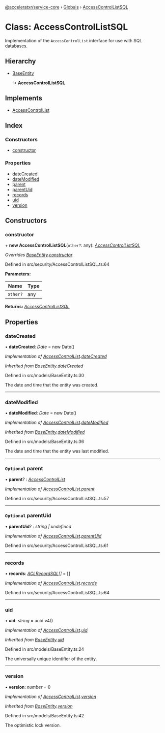[@acceleratxr/service-core](../README.md) › [Globals](../globals.md) › [AccessControlListSQL](accesscontrollistsql.md)

# Class: AccessControlListSQL

Implementation of the `AccessControlList` interface for use with SQL databases.

## Hierarchy

* [BaseEntity](baseentity.md)

  ↳ **AccessControlListSQL**

## Implements

* [AccessControlList](../interfaces/accesscontrollist.md)

## Index

### Constructors

* [constructor](accesscontrollistsql.md#constructor)

### Properties

* [dateCreated](accesscontrollistsql.md#datecreated)
* [dateModified](accesscontrollistsql.md#datemodified)
* [parent](accesscontrollistsql.md#optional-parent)
* [parentUid](accesscontrollistsql.md#optional-parentuid)
* [records](accesscontrollistsql.md#records)
* [uid](accesscontrollistsql.md#uid)
* [version](accesscontrollistsql.md#version)

## Constructors

###  constructor

\+ **new AccessControlListSQL**(`other?`: any): *[AccessControlListSQL](accesscontrollistsql.md)*

*Overrides [BaseEntity](baseentity.md).[constructor](baseentity.md#constructor)*

Defined in src/security/AccessControlListSQL.ts:64

**Parameters:**

Name | Type |
------ | ------ |
`other?` | any |

**Returns:** *[AccessControlListSQL](accesscontrollistsql.md)*

## Properties

###  dateCreated

• **dateCreated**: *Date* = new Date()

*Implementation of [AccessControlList](../interfaces/accesscontrollist.md).[dateCreated](../interfaces/accesscontrollist.md#datecreated)*

*Inherited from [BaseEntity](baseentity.md).[dateCreated](baseentity.md#datecreated)*

Defined in src/models/BaseEntity.ts:30

The date and time that the entity was created.

___

###  dateModified

• **dateModified**: *Date* = new Date()

*Implementation of [AccessControlList](../interfaces/accesscontrollist.md).[dateModified](../interfaces/accesscontrollist.md#datemodified)*

*Inherited from [BaseEntity](baseentity.md).[dateModified](baseentity.md#datemodified)*

Defined in src/models/BaseEntity.ts:36

The date and time that the entity was last modified.

___

### `Optional` parent

• **parent**? : *[AccessControlList](../interfaces/accesscontrollist.md)*

*Implementation of [AccessControlList](../interfaces/accesscontrollist.md).[parent](../interfaces/accesscontrollist.md#optional-parent)*

Defined in src/security/AccessControlListSQL.ts:57

___

### `Optional` parentUid

• **parentUid**? : *string | undefined*

*Implementation of [AccessControlList](../interfaces/accesscontrollist.md).[parentUid](../interfaces/accesscontrollist.md#optional-parentuid)*

Defined in src/security/AccessControlListSQL.ts:61

___

###  records

• **records**: *[ACLRecordSQL](aclrecordsql.md)[]* = []

*Implementation of [AccessControlList](../interfaces/accesscontrollist.md).[records](../interfaces/accesscontrollist.md#records)*

Defined in src/security/AccessControlListSQL.ts:64

___

###  uid

• **uid**: *string* = uuid.v4()

*Implementation of [AccessControlList](../interfaces/accesscontrollist.md).[uid](../interfaces/accesscontrollist.md#uid)*

*Inherited from [BaseEntity](baseentity.md).[uid](baseentity.md#uid)*

Defined in src/models/BaseEntity.ts:24

The universally unique identifier of the entity.

___

###  version

• **version**: *number* = 0

*Implementation of [AccessControlList](../interfaces/accesscontrollist.md).[version](../interfaces/accesscontrollist.md#version)*

*Inherited from [BaseEntity](baseentity.md).[version](baseentity.md#version)*

Defined in src/models/BaseEntity.ts:42

The optimistic lock version.
